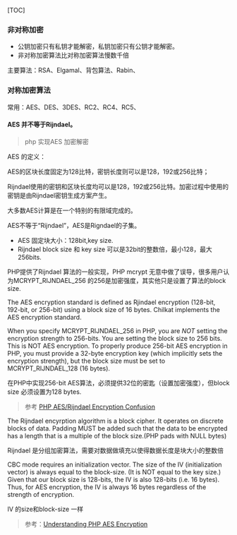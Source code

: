 [TOC]


### 非对称加密


+ 公钥加密只有私钥才能解密，私钥加密只有公钥才能解密。
+ 非对称加密算法比对称加密算法慢数千倍


主要算法：RSA、Elgamal、背包算法、Rabin、



### 对称加密算法

常用：AES、DES、3DES、RC2、RC4、RC5、



#### AES 并不等于Rijndael。


> php 实现AES 加密解密



AES 的定义：

AES的区块长度固定为128比特，密钥长度则可以是128，192或256比特；

Rijndael使用的密钥和区块长度均可以是128，192或256比特。加密过程中使用的密钥是由Rijndael密钥生成方案产生。

大多数AES计算是在一个特别的有限域完成的。




AES不等于“Rijndael”，AES是Rigndael的子集。

+ AES 固定块大小：128bit,key size.
+ Rijndael block size 和 key size 可以是32bit的整数倍，最小128，最大256bits.


PHP提供了Rijndael 算法的一般实现，PHP mcrypt 无意中做了误导，很多用户认为MCRYPT_RIJNDAEL_256 的256是加密强度，其实他只是设置了算法的block size.

The AES encryption standard is defined as Rjindael encryption (128-bit, 192-bit, or 256-bit) using a block size of 16 bytes. 
Chilkat implements the AES encryption standard.

When you specify MCRYPT_RIJNDAEL_256 in PHP, you are *NOT* setting the encryption strength to 256-bits. You are setting the block size to 256 bits. This is NOT AES encryption. To properly produce 256-bit AES encryption in PHP, you must provide a 32-byte encryption key (which implicitly sets the encryption strength), but the block size must be set to MCRYPT_RIJNDAEL_128 (16 bytes).
 
在PHP中实现256-bit AES算法，必须提供32位的密匙（设置加密强度），但block size 必须设置为128 bytes.


> 参考 [PHP AES/Rijndael Encryption Confusion](http://cknotes.com/php-aesrijndael-encryption-confusion/)




The Rijndael encyrption algorithm is a block cipher.  It operates on discrete blocks of data.  Padding MUST be added such that the data to be encrypted has a length that is a multiple of the block size.(PHP pads with NULL bytes)

Rijndael 是分组加密算法，需要对数据做填充以使得数据长度是块大小的整数倍




 CBC mode requires an initialization vector.  The size of the IV (initialization vector) is always equal to the block-size.  (It is NOT equal to the key size.) Given that our block size is 128-bits, the IV is also 128-bits (i.e. 16 bytes). Thus, for AES encryption, the IV is always 16 bytes regardless of the  strength of encryption.

IV 的size和block-size  一样


> 参考：[Understanding PHP AES Encryption](http://www.chilkatsoft.com/p/php_aes.asp)

